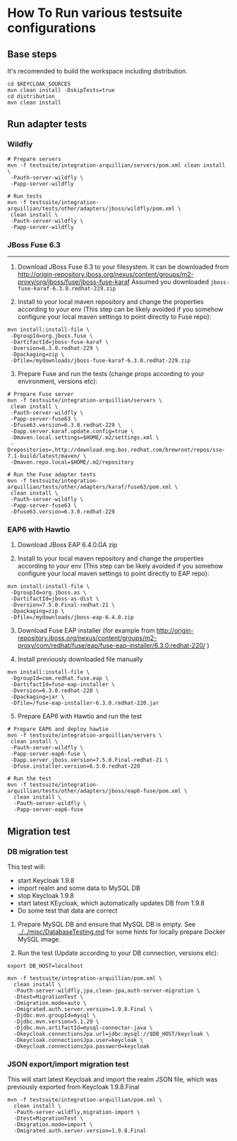How To Run various testsuite configurations
===========================================

## Base steps

It's recomended to build the workspace including distribution.

````
cd $KEYCLOAK_SOURCES
mvn clean install -DskipTests=true
cd distribution
mvn clean install
````

## Run adapter tests

### Wildfly

````
# Prepare servers
mvn -f testsuite/integration-arquillian/servers/pom.xml clean install \
 -Pauth-server-wildfly \
 -Papp-server-wildfly

# Run tests
mvn -f testsuite/integration-arquillian/tests/other/adapters/jboss/wildfly/pom.xml \
 clean install \
 -Pauth-server-wildfly \
 -Papp-server-wildfly
````

### JBoss Fuse 6.3
----------------------------------------
1) Download JBoss Fuse 6.3 to your filesystem. It can be downloaded from http://origin-repository.jboss.org/nexus/content/groups/m2-proxy/org/jboss/fuse/jboss-fuse-karaf 
Assumed you downloaded `jboss-fuse-karaf-6.3.0.redhat-229.zip`

2) Install to your local maven repository and change the properties according to your env (This step can be likely avoided if you somehow configure your local maven settings to point directly to Fuse repo):

````
mvn install:install-file \
 -DgroupId=org.jboss.fuse \
 -DartifactId=jboss-fuse-karaf \
 -Dversion=6.3.0.redhat-229 \
 -Dpackaging=zip \
 -Dfile=/mydownloads/jboss-fuse-karaf-6.3.0.redhat-229.zip
````

3) Prepare Fuse and run the tests (change props according to your environment, versions etc):

````
# Prepare Fuse server
mvn -f testsuite/integration-arquillian/servers \
 clean install \
 -Pauth-server-wildfly \
 -Papp-server-fuse63 \
 -Dfuse63.version=6.3.0.redhat-229 \
 -Dapp.server.karaf.update.config=true \
 -Dmaven.local.settings=$HOME/.m2/settings.xml \
 -Drepositories=,http://download.eng.bos.redhat.com/brewroot/repos/sso-7.1-build/latest/maven/ \
 -Dmaven.repo.local=$HOME/.m2/repository
 
# Run the Fuse adapter tests
mvn -f testsuite/integration-arquillian/tests/other/adapters/karaf/fuse63/pom.xml \
 clean install \
 -Pauth-server-wildfly \
 -Papp-server-fuse63 \
 -Dfuse63.version=6.3.0.redhat-229
````

### EAP6 with Hawtio

1) Download JBoss EAP 6.4.0.GA zip

2) Install to your local maven repository and change the properties according to your env (This step can be likely avoided if you somehow configure your local maven settings to point directly to EAP repo):

````
mvn install:install-file \
 -DgroupId=org.jboss.as \
 -DartifactId=jboss-as-dist \
 -Dversion=7.5.0.Final-redhat-21 \
 -Dpackaging=zip \
 -Dfile=/mydownloads/jboss-eap-6.4.0.zip
````

3) Download Fuse EAP installer (for example from http://origin-repository.jboss.org/nexus/content/groups/m2-proxy/com/redhat/fuse/eap/fuse-eap-installer/6.3.0.redhat-220/ )

4) Install previously downloaded file manually

````
mvn install:install-file \
 -DgroupId=com.redhat.fuse.eap \
 -DartifactId=fuse-eap-installer \
 -Dversion=6.3.0.redhat-220 \
 -Dpackaging=jar \
 -Dfile=/fuse-eap-installer-6.3.0.redhat-220.jar
````

5) Prepare EAP6 with Hawtio and run the test

````
# Prepare EAP6 and deploy hawtio
mvn -f testsuite/integration-arquillian/servers \
 clean install \
 -Pauth-server-wildfly \
 -Papp-server-eap6-fuse \
 -Dapp.server.jboss.version=7.5.0.Final-redhat-21 \
 -Dfuse.installer.version=6.3.0.redhat-220
 
# Run the test
mvn -f testsuite/integration-arquillian/tests/other/adapters/jboss/eap6-fuse/pom.xml \
  clean install \
  -Pauth-server-wildfly \
  -Papp-server-eap6-fuse  
```` 

## Migration test

### DB migration test

This test will:
 - start Keycloak 1.9.8
 - import realm and some data to MySQL DB
 - stop Keycloak 1.9.8
 - start latest KEycloak, which automatically updates DB from 1.9.8
 - Do some test that data are correct
 

1) Prepare MySQL DB and ensure that MySQL DB is empty. See [../../misc/DatabaseTesting.md](../../misc/DatabaseTesting.md) for some hints for locally prepare Docker MySQL image.

2) Run the test (Update according to your DB connection, versions etc):

````
export DB_HOST=localhost

mvn -f testsuite/integration-arquillian/pom.xml \
  clean install \
  -Pauth-server-wildfly,jpa,clean-jpa,auth-server-migration \
  -Dtest=MigrationTest \
  -Dmigration.mode=auto \
  -Dmigrated.auth.server.version=1.9.8.Final \
  -Djdbc.mvn.groupId=mysql \
  -Djdbc.mvn.version=5.1.29 \
  -Djdbc.mvn.artifactId=mysql-connector-java \
  -Dkeycloak.connectionsJpa.url=jdbc:mysql://$DB_HOST/keycloak \
  -Dkeycloak.connectionsJpa.user=keycloak \
  -Dkeycloak.connectionsJpa.password=keycloak
````

### JSON export/import migration test
This will start latest Keycloak and import the realm JSON file, which was previously exported from Keycloak 1.9.8.Final
  
````
mvn -f testsuite/integration-arquillian/pom.xml \
  clean install \
  -Pauth-server-wildfly,migration-import \
  -Dtest=MigrationTest \
  -Dmigration.mode=import \
  -Dmigrated.auth.server.version=1.9.8.Final
````





